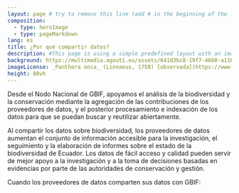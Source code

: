 ```yaml
---
layout: page # try to remoce this line (add # in the beginning of the line to make it a comment) - then the layout will change, but the content remain the same
composition:
  - type: heroImage
  - type: pageMarkdown
lang: es
title: ¿Por qué compartir datos?
description: #This page is using a simple predefined layout with an image, a title and some body text
background: https://multimedia.agouti.eu/assets/641d3bc8-19f7-4660-a116-9f0e7d48e7a2/file #/assets/images/placeholders/moss.jpg
imageLicense: _Panthera onca_ (Linnaeus, 1758) [observada](https://www.gbif.org/occurrence/4117088327){:target="_blank"} en el Refugio de Vida Silvestre El Pambilar [(CC BY 4.0)](http://creativecommons.org/licenses/by/4.0/){:target="_blank"}
height: 80vh
---
```



Desde el Nodo Nacional de GBIF, apoyamos el análisis de la biodiversidad y la conservación mediante la agregación de las contribuciones de los proveedores de datos, y el posterior procesamiento e indexación de los datos para que se puedan buscar y reutilizar abiertamente.


Al compartir los datos sobre biodiversidad, los proveedores de datos aumentan el conjunto de información accesible para la investigación, el seguimiento y la elaboración de informes sobre el estado de la biodiversidad de Ecuador. Los datos de fácil acceso y calidad pueden servir de mejor apoyo a la investigación y a la toma de decisiones basadas en evidencias por parte de las autoridades de conservación y gestión.


Cuando los proveedores de datos comparten sus datos con GBIF: